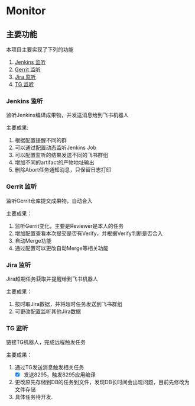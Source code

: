 # Monitor

## 主要功能
本项目主要实现了下列的功能
1. [Jenkins 监听](#Jenkins-监听)
2. [Gerrit 监听](#Gerrit-监听)
3. [Jira 监听](#Jira-监听)
4. [TG 监听](#TG-监听)

### Jenkins 监听
监听Jenkins编译成果物，并发送消息给到飞书机器人

主要成果:
1. 根据配置提醒不同的群
2. 可以通过配置动态监听Jenkins Job
3. 可以配置监听的结果发送不同的飞书群组
4. 增加不同的artifact的产物地址输出
5. 删除Abort任务通知消息，只保留日志打印

### Gerrit 监听
监听Gerrit仓库提交成果物，自动合入

主要成果：
1. 监听Gerrit变化，主要是Reviewer是本人的任务
2. 增加配置查看本次提交是否有Verify，并根据Verify判断是否合入
3. 自动Merge功能
4. 通过配置可以更改自动Merge等相关功能

### Jira 监听
Jira超期任务获取并提醒给到飞书机器人

主要成果：
1. 按时取Jira数据，并将超时任务发送到飞书群组
2. 可更改配置监听其他Jira数据

### TG 监听
链接TG机器人，完成远程触发任务  

主要成果：
1. 通过TG发送消息触发相关任务   
    - [x] 发送8295，触发8295应用编译
2. 更改原先存储到DB的任务到文件，发现DB长时间会出现问题，目前先修改为文件存储
3. 具体任务待开发.